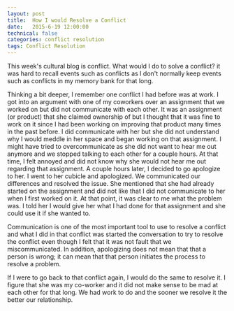 ```yaml
---
layout: post
title:  How I would Resolve a Conflict
date:   2015-6-19 12:00:00
technical: false
categories: conflict resolution
tags: Conflict Resolution
---
```


This week's cultural blog is conflict. What would I do to solve a conflict? it was hard to recall events such as conflicts as I don't normally keep events such as conflicts in my memory bank for that long.

Thinking a bit deeper, I remember one conflict I had before was at work. I got into an argument with one of my coworkers over an assignment that we worked on but did not communicate with each other. It was an assignment (or product) that she claimed ownership of but I thought that it was fine to work on it since I had been working on improving that product many times in the past before. I did communicate with her but she did not understand why I would meddle in her space and began working on that assignment. I might have tried to overcommunicate as she did not want to hear me out anymore and we stopped talking to each other for a couple hours. At that time, I felt annoyed and did not know why she would not hear me out regarding that assignment.
A couple hours later, I decided to go apologize to her. I went to her cubicle and apologized. We communicated our differences and resolved the issue. She mentioned that she had already started on the assignment and did not like that I did not communicate to her when I first worked on it. At that point, it was clear to me what the problem was. I told her I would give her what I had done for that assignment and she could use it if she wanted to.

Communication is one of the most important tool to use to resolve a conflict and what I did in that conflict was started the conversation to try to resolve the conflict even though I felt that it was not fault that we miscommunicated. In addition, apologizing does not mean that that a person is wrong; it can mean that that person initiates the process to resolve a problem.

If I were to go back to that conflict again, I would do the same to resolve it. I figure that she was my co-worker and it did not make sense to be mad at each other for that long. We had work to do and the sooner we resolve it the better our relationship.